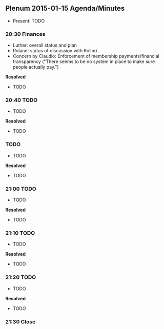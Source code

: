 ## Plenum 2015-01-15 Agenda/Minutes

- Present: TODO

### 20:30 Finances

- Luther: overall status and plan
- Roland: status of discussion with Kolibri
- Concern by Claudio: Enforcement of membership payments/financial transparency ("There seems to be no system in place to make sure people actually pay.")

**Resolved**

- TODO

### 20:40 TODO

- TODO

**Resolved**

- TODO

### TODO

- TODO

**Resolved**

- TODO

### 21:00 TODO

- TODO

**Resolved**

- TODO

### 21:10 TODO

- TODO

**Resolved**

- TODO

### 21:20 TODO

- TODO

**Resolved**

- TODO

### 21:30 Close
